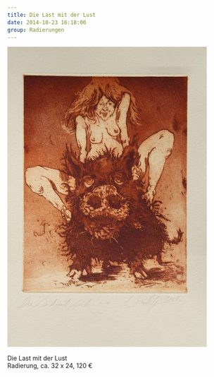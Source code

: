 ```yaml
---
title: Die Last mit der Lust
date: 2014-10-23 16:18:00
group: Radierungen
---
```

![Die Last mit der Lust](/img/radierungen/die-last-mit-der-lust.jpg)

Die Last mit der Lust<br>
Radierung, ca. 32 x 24, 120 €
